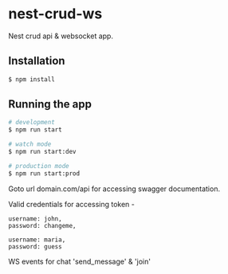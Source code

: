 # nest-crud-ws
Nest crud api &amp; websocket app.

## Installation

```bash
$ npm install
```

## Running the app

```bash
# development
$ npm run start

# watch mode
$ npm run start:dev

# production mode
$ npm run start:prod
```
Goto url domain.com/api for accessing swagger documentation.

Valid credentials for accessing token -

    username: john,
    password: changeme,
    
    username: maria,
    password: guess

WS events for chat 'send_message' & 'join'
